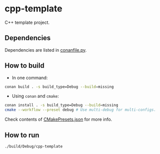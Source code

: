 # cpp-template
C++ template project.

## Dependencies
Dependencies are listed in [conanfile.py](./conanfile.py).

## How to build
* In one command:
```sh
conan build . -s build_type=Debug --build=missing
```

* Using `conan` and `cmake`:
```sh
conan install . -s build_type=Debug --build=missing
cmake --workflow --preset debug # Use multi-debug for multi-configs.
```
Check contents of [CMakePresets.json](./CMakePresets.json) for more info.

## How to run
```sh
./build/Debug/cpp-template
```
